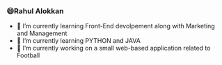 ### 😄Rahul Alokkan
- 🌱 I’m currently learning Front-End devolpement along with Marketing and Management
- 🌱 I’m currently learning PYTHON and JAVA
- 🔭 I’m currently working on a small web-based application related to Football

<!--
**Rahul-Alokkan/Rahul-Alokkan** is a ✨ _special_ ✨ repository because its `README.md` (this file) appears on your GitHub profile.

Here are some ideas to get you started:

- 🔭 I’m currently working on ...
- 🌱 I’m currently learning ...
- 👯 I’m looking to collaborate on ...
- 🤔 I’m looking for help with ...
- 💬 Ask me about ...
- 📫 How to reach me: ...
- 😄 Pronouns: ...
- ⚡ Fun fact: ...
-->
